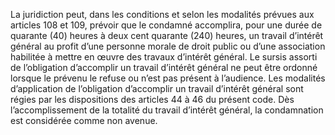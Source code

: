 La juridiction peut, dans les conditions et selon les modalités prévues aux articles 108 et 109, prévoir que le condamné accomplira, pour une durée de quarante (40) heures à deux cent quarante (240) heures, un travail d’intérêt général au profit d’une personne morale de droit public ou d’une association habilitée à mettre en œuvre des travaux d’intérêt général.
Le sursis assorti de l’obligation d’accomplir un travail d’intérêt général ne peut être ordonné lorsque le prévenu le refuse ou n’est pas présent à l’audience.
Les modalités d’application de l’obligation d’accomplir un travail d’intérêt général sont régies par les dispositions des articles 44 à 46 du présent code. Dès l’accomplissement de la totalité du travail d’intérêt général, la condamnation est considérée comme non avenue.